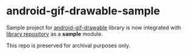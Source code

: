 android-gif-drawable-sample
===========================

Sample project for [android-gif-drawable](https://github.com/koral--/android-gif-drawable) library is now integrated with [library repository](https://github.com/koral--/android-gif-drawable/tree/master/) as a **sample** module.

This repo is preserved for archival purposes only.
